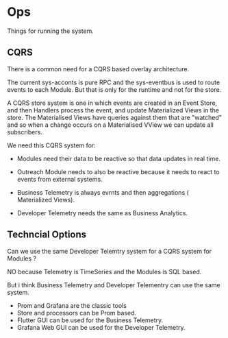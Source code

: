 # Ops

Things for running the system.

## CQRS

There is a common need for a CQRS based overlay architecture.

The current sys-acconts is pure RPC and the sys-eventbus is used to route events to each Module. But that is only for the runtime and not for the store.

A CQRS store system is one in which events are created in an Event Store, and then Handlers process the event, and update Materialized Views in the store.
The Materialised Views have queries against them that are "watched" and so when a change occurs on a Materialised VView we can update all subscribers.

We need this CQRS system for:

- Modules need their data to be reactive so that data updates in real time.

- Outreach Module needs to also be reactive because it needs to react to events from external systems.

- Business Telemetry is always evrnts and then aggregations ( Materialized Views).

- Developer Telemetry needs the same as Business Analytics.


## Techncial Options

Can we use the same Developer Telemtry system for a CQRS system for Modules ?

NO because Telemetry is TimeSeries and the Modules is SQL based.

But i think Business Telemetry and Developer Telementry can use the same system.

- Prom and Grafana are the classic tools
- Store and processors can be Prom based.
- Flutter GUI can be used for the  Business Telemetry.
- Grafana Web GUI can be used for the Developer Telemetry.

